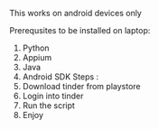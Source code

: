 
This works on android devices only

Prerequsites to be installed on laptop: 
1. Python
2. Appium
3. Java 
4. Android SDK
Steps :
1. Download tinder from playstore
2. Login into tinder
3. Run the script
4. Enjoy

